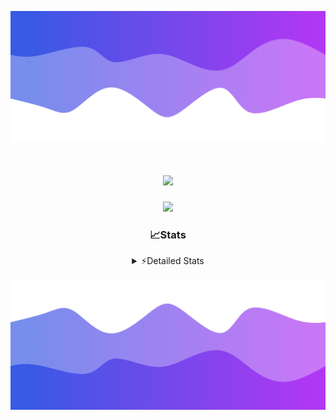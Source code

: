 ![Header](./header.png)
<div align="center">

<h1 align="center">
  <a href="https://git.io/typing-svg">
    <img src="https://readme-typing-svg.herokuapp.com/?lines=Hello,+There!+👋;This+is+chicho.;CEO+on+Hely+Development....;&center=true&size=25">
  </a>
</h1>
  
<p align="center">
  <img src="https://lanyard.cnrad.dev/api/852683595378196480" />
</p>

### 📈Stats
<details>
    <summary> ⚡Detailed Stats</summary>
    <br/>

<!--START_SECTION:waka-->
![Code Time](http://img.shields.io/badge/Code%20Time-241%20hrs%2024%20mins-blue)

![Profile Views](http://img.shields.io/badge/Profile%20Views-3-blue)

**🐱 My GitHub Data** 

> 📦 42.4 kB Used in GitHub's Storage 
 > 
> 🏆 22 Contributions in the Year 2023
 > 
> 🚫 Not Opted to Hire
 > 
> 📜 7 Public Repositories 
 > 
> 🔑 9 Private Repositories 
 > 
**I'm a Night 🦉** 

```text
🌞 Morning                15 commits          ██░░░░░░░░░░░░░░░░░░░░░░░   07.14 % 
🌆 Daytime                27 commits          ███░░░░░░░░░░░░░░░░░░░░░░   12.86 % 
🌃 Evening                105 commits         ████████████░░░░░░░░░░░░░   50.00 % 
🌙 Night                  63 commits          ████████░░░░░░░░░░░░░░░░░   30.00 % 
```
📅 **I'm Most Productive on Wednesday** 

```text
Monday                   13 commits          ██░░░░░░░░░░░░░░░░░░░░░░░   06.19 % 
Tuesday                  40 commits          █████░░░░░░░░░░░░░░░░░░░░   19.05 % 
Wednesday                42 commits          █████░░░░░░░░░░░░░░░░░░░░   20.00 % 
Thursday                 25 commits          ███░░░░░░░░░░░░░░░░░░░░░░   11.90 % 
Friday                   32 commits          ████░░░░░░░░░░░░░░░░░░░░░   15.24 % 
Saturday                 23 commits          ███░░░░░░░░░░░░░░░░░░░░░░   10.95 % 
Sunday                   35 commits          ████░░░░░░░░░░░░░░░░░░░░░   16.67 % 
```


📊 **This Week I Spent My Time On** 

```text
🕑︎ Time Zone: America/Argentina/Buenos_Aires

💬 Programming Languages: 
HTML                     1 hr 56 mins        ████████░░░░░░░░░░░░░░░░░   32.75 % 
Python                   1 hr 18 mins        ██████░░░░░░░░░░░░░░░░░░░   22.02 % 
C++                      1 hr 11 mins        █████░░░░░░░░░░░░░░░░░░░░   20.01 % 
SCSS                     38 mins             ███░░░░░░░░░░░░░░░░░░░░░░   10.86 % 
CSS                      27 mins             ██░░░░░░░░░░░░░░░░░░░░░░░   07.78 % 

🔥 Editors: 
VS Code                  4 hrs 25 mins       ███████████████████░░░░░░   74.46 % 
Visual Studio            1 hr 31 mins        ██████░░░░░░░░░░░░░░░░░░░   25.54 % 

🐱‍💻 Projects: 
Unknown Project          1 hr 18 mins        ██████░░░░░░░░░░░░░░░░░░░   22.02 % 
pagina-1                 1 hr 17 mins        █████░░░░░░░░░░░░░░░░░░░░   21.81 % 
belware                  1 hr 10 mins        █████░░░░░░░░░░░░░░░░░░░░   19.69 % 
InfantryCheats           58 mins             ████░░░░░░░░░░░░░░░░░░░░░   16.35 % 
web                      26 mins             ██░░░░░░░░░░░░░░░░░░░░░░░   07.38 % 

💻 Operating System: 
Windows                  5 hrs 56 mins       █████████████████████████   100.00 % 
```

**I Mostly Code in JavaScript** 

```text
JavaScript               8 repos             █████████░░░░░░░░░░░░░░░░   36.36 % 
CSS                      3 repos             ███░░░░░░░░░░░░░░░░░░░░░░   13.64 % 
HTML                     2 repos             ██░░░░░░░░░░░░░░░░░░░░░░░   09.09 % 
C#                       2 repos             ██░░░░░░░░░░░░░░░░░░░░░░░   09.09 % 
Batchfile                1 repo              █░░░░░░░░░░░░░░░░░░░░░░░░   04.55 % 
```




 Last Updated on 28/07/2023 14:11:10 UTC
<!--END_SECTION:waka-->
</details>

![Footer](./footer.png)
